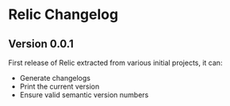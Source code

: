 # Relic Changelog
## Version 0.0.1
First release of Relic extracted from various initial projects, it can:
- Generate changelogs
- Print the current version
- Ensure valid semantic version numbers


